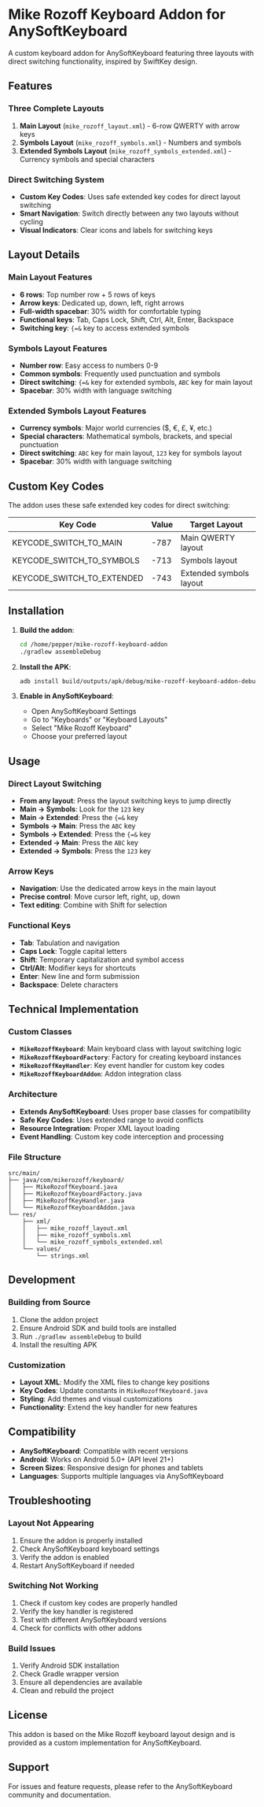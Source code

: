 # Mike Rozoff Keyboard Addon for AnySoftKeyboard

A custom keyboard addon for AnySoftKeyboard featuring three layouts with direct switching functionality, inspired by SwiftKey design.

## Features

### Three Complete Layouts
1. **Main Layout** (`mike_rozoff_layout.xml`) - 6-row QWERTY with arrow keys
2. **Symbols Layout** (`mike_rozoff_symbols.xml`) - Numbers and symbols
3. **Extended Symbols Layout** (`mike_rozoff_symbols_extended.xml`) - Currency symbols and special characters

### Direct Switching System
- **Custom Key Codes**: Uses safe extended key codes for direct layout switching
- **Smart Navigation**: Switch directly between any two layouts without cycling
- **Visual Indicators**: Clear icons and labels for switching keys

## Layout Details

### Main Layout Features
- **6 rows**: Top number row + 5 rows of keys
- **Arrow keys**: Dedicated up, down, left, right arrows
- **Full-width spacebar**: 30% width for comfortable typing
- **Functional keys**: Tab, Caps Lock, Shift, Ctrl, Alt, Enter, Backspace
- **Switching key**: `{=&` key to access extended symbols

### Symbols Layout Features
- **Number row**: Easy access to numbers 0-9
- **Common symbols**: Frequently used punctuation and symbols
- **Direct switching**: `{=&` key for extended symbols, `ABC` key for main layout
- **Spacebar**: 30% width with language switching

### Extended Symbols Layout Features
- **Currency symbols**: Major world currencies ($, €, £, ¥, etc.)
- **Special characters**: Mathematical symbols, brackets, and special punctuation
- **Direct switching**: `ABC` key for main layout, `123` key for symbols layout
- **Spacebar**: 30% width with language switching

## Custom Key Codes

The addon uses these safe extended key codes for direct switching:

| Key Code | Value | Target Layout |
|----------|-------|---------------|
| KEYCODE_SWITCH_TO_MAIN | -787 | Main QWERTY layout |
| KEYCODE_SWITCH_TO_SYMBOLS | -713 | Symbols layout |
| KEYCODE_SWITCH_TO_EXTENDED | -743 | Extended symbols layout |

## Installation

1. **Build the addon**:
   ```bash
   cd /home/pepper/mike-rozoff-keyboard-addon
   ./gradlew assembleDebug
   ```

2. **Install the APK**:
   ```bash
   adb install build/outputs/apk/debug/mike-rozoff-keyboard-addon-debug.apk
   ```

3. **Enable in AnySoftKeyboard**:
   - Open AnySoftKeyboard Settings
   - Go to "Keyboards" or "Keyboard Layouts"
   - Select "Mike Rozoff Keyboard"
   - Choose your preferred layout

## Usage

### Direct Layout Switching
- **From any layout**: Press the layout switching keys to jump directly
- **Main → Symbols**: Look for the `123` key
- **Main → Extended**: Press the `{=&` key
- **Symbols → Main**: Press the `ABC` key
- **Symbols → Extended**: Press the `{=&` key
- **Extended → Main**: Press the `ABC` key
- **Extended → Symbols**: Press the `123` key

### Arrow Keys
- **Navigation**: Use the dedicated arrow keys in the main layout
- **Precise control**: Move cursor left, right, up, down
- **Text editing**: Combine with Shift for selection

### Functional Keys
- **Tab**: Tabulation and navigation
- **Caps Lock**: Toggle capital letters
- **Shift**: Temporary capitalization and symbol access
- **Ctrl/Alt**: Modifier keys for shortcuts
- **Enter**: New line and form submission
- **Backspace**: Delete characters

## Technical Implementation

### Custom Classes
- **`MikeRozoffKeyboard`**: Main keyboard class with layout switching logic
- **`MikeRozoffKeyboardFactory`**: Factory for creating keyboard instances
- **`MikeRozoffKeyHandler`**: Key event handler for custom key codes
- **`MikeRozoffKeyboardAddon`**: Addon integration class

### Architecture
- **Extends AnySoftKeyboard**: Uses proper base classes for compatibility
- **Safe Key Codes**: Uses extended range to avoid conflicts
- **Resource Integration**: Proper XML layout loading
- **Event Handling**: Custom key code interception and processing

### File Structure
```
src/main/
├── java/com/mikerozoff/keyboard/
│   ├── MikeRozoffKeyboard.java
│   ├── MikeRozoffKeyboardFactory.java
│   ├── MikeRozoffKeyHandler.java
│   └── MikeRozoffKeyboardAddon.java
└── res/
    ├── xml/
    │   ├── mike_rozoff_layout.xml
    │   ├── mike_rozoff_symbols.xml
    │   └── mike_rozoff_symbols_extended.xml
    └── values/
        └── strings.xml
```

## Development

### Building from Source
1. Clone the addon project
2. Ensure Android SDK and build tools are installed
3. Run `./gradlew assembleDebug` to build
4. Install the resulting APK

### Customization
- **Layout XML**: Modify the XML files to change key positions
- **Key Codes**: Update constants in `MikeRozoffKeyboard.java`
- **Styling**: Add themes and visual customizations
- **Functionality**: Extend the key handler for new features

## Compatibility

- **AnySoftKeyboard**: Compatible with recent versions
- **Android**: Works on Android 5.0+ (API level 21+)
- **Screen Sizes**: Responsive design for phones and tablets
- **Languages**: Supports multiple languages via AnySoftKeyboard

## Troubleshooting

### Layout Not Appearing
1. Ensure the addon is properly installed
2. Check AnySoftKeyboard keyboard settings
3. Verify the addon is enabled
4. Restart AnySoftKeyboard if needed

### Switching Not Working
1. Check if custom key codes are properly handled
2. Verify the key handler is registered
3. Test with different AnySoftKeyboard versions
4. Check for conflicts with other addons

### Build Issues
1. Verify Android SDK installation
2. Check Gradle wrapper version
3. Ensure all dependencies are available
4. Clean and rebuild the project

## License

This addon is based on the Mike Rozoff keyboard layout design and is provided as a custom implementation for AnySoftKeyboard.

## Support

For issues and feature requests, please refer to the AnySoftKeyboard community and documentation.

